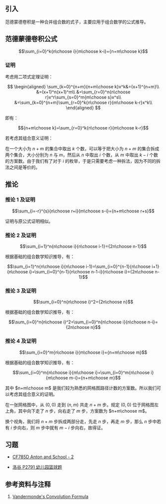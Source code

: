 ## 引入

范德蒙德卷积是一种合并组合数的式子，主要应用于组合数学的公式推导。

## 范德蒙德卷积公式

$$\sum_{i=0}^k{n\choose i}{m\choose k-i}={n+m\choose k}$$

### 证明

考虑用二项式定理证明：

$$
\begin{aligned}
\sum_{k=0}^{n+m}{n+m\choose k}x^k&=(x+1)^{n+m}\\
&=(x+1)^n(x+1)^m\\
&=\sum_{r=0}^n{n\choose r}x^r\sum_{s=0}^m{m\choose s}x^s\\
&=\sum_{k=0}^{n+m}\sum_{r=0}^k{n\choose r}{m\choose k-r}x^k\\
\end{aligned}
$$

即有：

$${n+m\choose k}=\sum_{r=0}^k{n\choose r}{m\choose k-r}$$

若考虑其组合意义证明：

在一个大小为 $n+m$ 的集合中取出 $k$ 个数，可以等于把大小为 $n+m$ 的集合拆成两个集合，大小分别为 $n$ 与 $m$，然后从 $n$ 中取出 $i$ 个数，从 $m$ 中取出 $k-i$ 个数的方案数。由于我们有了对于 $i$ 的枚举，于是只需要考虑一种拆法，因为不同的拆法之间是等价的。

## 推论

### 推论 1 及证明

$$\sum_{i=-r}^{s}{n\choose r+i}{m\choose s-i}={n+m\choose r+s}$$

证明与原公式证明相似。

### 推论 2 及证明

$$\sum_{i=1}^n{n\choose i}{n\choose i-1}={2n\choose n-1}$$

根据基础的组合数学知识推导，有：

$$\sum_{i=1}^n{n\choose i}{n\choose i-1}=\sum_{i=0}^{n-1}{n\choose i+1}{n\choose i}=\sum_{i=0}^{n-1}{n\choose n-1-i}{n\choose i}={2n\choose n-1}$$

### 推论 3 及证明

$$\sum_{i=0}^n{n\choose i}^2={2n\choose n}$$

根据基础的组合数学知识推导，有：

$$\sum_{i=0}^n{n\choose i}^2=\sum_{i=0}^n{n\choose i}{n\choose n-i}={2n\choose n}$$

### 推论 4 及证明

$$\sum_{i=0}^m{n\choose i}{m\choose i}={n+m\choose m}$$

根据基础的组合数学知识推导，有：

$$\sum_{i=0}^m{n\choose i}{m\choose i}=\sum_{i=0}^m{n\choose i}{m\choose m-i}={n+m\choose m}$$

其中 $n+m\choose m$ 是我们较为熟悉的网格图路径计数的方案数。所以我们可以考虑其组合意义的证明。

在一张网格图中，从 $(0,0)$ 走到 $(n,m)$ 共走 $n+m$ 步。规定 $(0,0)$ 位于网格图左上角，其中向下走了 $n$ 步，向右走了 $m$ 步，方案数为 $n+m\choose m$。

换个视角，我们将 $n+m$ 步拆成两部分走，先走 $n$ 步，再走 $m$ 步，那么 $n$ 步中若有 $i$ 步向右，则 $m$ 步中就有 $m-i$ 步向右，故得证。

## 习题

- [CF785D Anton and School - 2](https://codeforces.com/problemset/problem/785/D)

- [洛谷 P2791 幼儿园篮球题](https://www.luogu.com.cn/problem/P2791)

## 参考资料与注释

1. [Vandermonde's Convolution Formula](https://www.cut-the-knot.org/arithmetic/algebra/VandermondeConvolution.shtml#)
